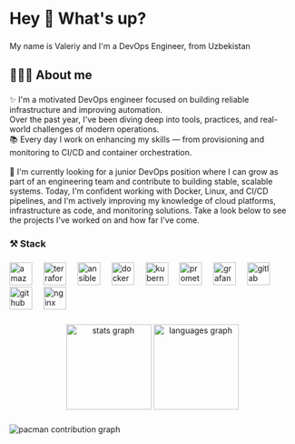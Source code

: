 <h1 align="left">Hey 👋 What's up?</h1>

###

<p align="left">My name is Valeriy and I'm a DevOps Engineer, from Uzbekistan</p>

###

<h2 align="left">👨🏼‍💻 About me</h2>

###

<p align="left">✨ I'm a motivated DevOps engineer focused on building reliable infrastructure and improving automation. <br>Over the past year, I've been diving deep into tools, practices, and real-world challenges of modern operations. <br>📚 Every day I work on enhancing my skills — from provisioning and monitoring to CI/CD and container orchestration.<br><br>🎯 I'm currently looking for a junior DevOps position where I can grow as part of an engineering team and contribute to building stable, scalable systems. Today, I'm confident working with Docker, Linux, and CI/CD pipelines, and I'm actively improving my knowledge of cloud platforms, infrastructure as code, and monitoring solutions. Take a look below to see the projects I've worked on and how far I've come.</p>

###

<h3 align="left">⚒️ Stack</h3>

###

<div align="left">
  <img src="https://cdn.jsdelivr.net/gh/devicons/devicon/icons/amazonwebservices/amazonwebservices-line-wordmark.svg" height="40" alt="amazonwebservices logo"  />
  <img width="12" />
  <img src="https://cdn.jsdelivr.net/gh/devicons/devicon/icons/terraform/terraform-original.svg" height="40" alt="terraform logo"  />
  <img width="12" />
  <img src="https://cdn.jsdelivr.net/gh/devicons/devicon/icons/ansible/ansible-original.svg" height="40" alt="ansible logo"  />
  <img width="12" />
  <img src="https://cdn.jsdelivr.net/gh/devicons/devicon/icons/docker/docker-original.svg" height="40" alt="docker logo"  />
  <img width="12" />
  <img src="https://cdn.jsdelivr.net/gh/devicons/devicon/icons/kubernetes/kubernetes-plain.svg" height="40" alt="kubernetes logo"  />
  <img width="12" />
  <img src="https://cdn.jsdelivr.net/gh/devicons/devicon/icons/prometheus/prometheus-original.svg" height="40" alt="prometheus logo"  />
  <img width="12" />
  <img src="https://cdn.jsdelivr.net/gh/devicons/devicon/icons/grafana/grafana-original.svg" height="40" alt="grafana logo"  />
  <img width="12" />
  <img src="https://cdn.jsdelivr.net/gh/devicons/devicon/icons/gitlab/gitlab-original.svg" height="40" alt="gitlab logo"  />
  <img width="12" />
  <img src="https://cdn.jsdelivr.net/gh/devicons/devicon/icons/github/github-original.svg" height="40" alt="github logo"  />
  <img width="12" />
  <img src="https://cdn.jsdelivr.net/gh/devicons/devicon/icons/nginx/nginx-original.svg" height="40" alt="nginx logo"  />
</div>

###

<div align="center">
  <img src="https://github-readme-stats.vercel.app/api?username=Terrielu&hide_title=false&hide_rank=false&show_icons=true&include_all_commits=true&count_private=true&disable_animations=false&theme=dracula&locale=en&hide_border=false&order=1" height="150" alt="stats graph"  />
  <img src="https://github-readme-stats.vercel.app/api/top-langs?username=Terrielu&locale=en&hide_title=false&layout=compact&card_width=320&langs_count=5&theme=dracula&hide_border=false&order=2" height="150" alt="languages graph"  />
</div>

###

<picture>
  <source media="(prefers-color-scheme: dark)" srcset="https://raw.githubusercontent.com/Terrielu/Terrielu/output/pacman-contribution-graph-dark.svg">
  <source media="(prefers-color-scheme: light)" srcset="https://raw.githubusercontent.com/Terrielu/Terrielu/output/pacman-contribution-graph.svg">
  <img alt="pacman contribution graph" src="https://raw.githubusercontent.com/Terrielu/Terrielu/output/pacman-contribution-graph.svg">
</picture>

###
